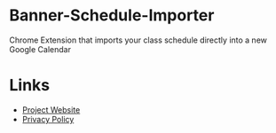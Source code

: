 # Banner-Schedule-Importer
Chrome Extension that imports your class schedule directly into a new Google Calendar

# Links
- [Project Website](https://abelweldaregay.github.io/Google-Cal-Schedule-Importer/)
- [Privacy Policy](https://abelweldaregay.github.io/Google-Cal-Schedule-Importer/privacy.html)

